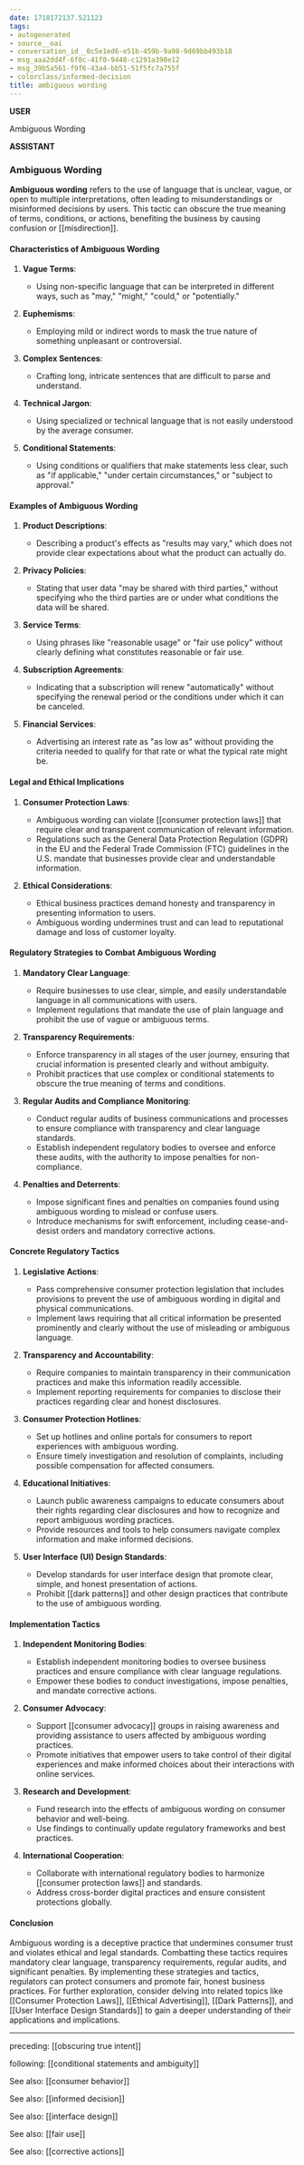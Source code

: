 ```yaml
---
date: 1718172137.521123
tags:
- autogenerated
- source__oai
- conversation_id__0c5e1ed6-e51b-459b-9a98-9d69bb493b18
- msg_aaa2dd4f-6f8c-41f0-9448-c1291a398e12
- msg_39b5a561-f9f6-43a4-bb51-51f5fc7a755f
- colorclass/informed-decision
title: ambiguous wording
---
```


**USER**

Ambiguous Wording


**ASSISTANT**

### Ambiguous Wording

**Ambiguous wording** refers to the use of language that is unclear, vague, or open to multiple interpretations, often leading to misunderstandings or misinformed decisions by users. This tactic can obscure the true meaning of terms, conditions, or actions, benefiting the business by causing confusion or [[misdirection]].

#### Characteristics of Ambiguous Wording

1. **Vague Terms**:
   - Using non-specific language that can be interpreted in different ways, such as "may," "might," "could," or "potentially."
   
2. **Euphemisms**:
   - Employing mild or indirect words to mask the true nature of something unpleasant or controversial.
   
3. **Complex Sentences**:
   - Crafting long, intricate sentences that are difficult to parse and understand.
   
4. **Technical Jargon**:
   - Using specialized or technical language that is not easily understood by the average consumer.
   
5. **Conditional Statements**:
   - Using conditions or qualifiers that make statements less clear, such as "if applicable," "under certain circumstances," or "subject to approval."

#### Examples of Ambiguous Wording

1. **Product Descriptions**:
   - Describing a product's effects as "results may vary," which does not provide clear expectations about what the product can actually do.
   
2. **Privacy Policies**:
   - Stating that user data "may be shared with third parties," without specifying who the third parties are or under what conditions the data will be shared.
   
3. **Service Terms**:
   - Using phrases like "reasonable usage" or "fair use policy" without clearly defining what constitutes reasonable or fair use.
   
4. **Subscription Agreements**:
   - Indicating that a subscription will renew "automatically" without specifying the renewal period or the conditions under which it can be canceled.
   
5. **Financial Services**:
   - Advertising an interest rate as "as low as" without providing the criteria needed to qualify for that rate or what the typical rate might be.

#### Legal and Ethical Implications

1. **Consumer Protection Laws**:
   - Ambiguous wording can violate [[consumer protection laws]] that require clear and transparent communication of relevant information.
   - Regulations such as the General Data Protection Regulation (GDPR) in the EU and the Federal Trade Commission (FTC) guidelines in the U.S. mandate that businesses provide clear and understandable information.

2. **Ethical Considerations**:
   - Ethical business practices demand honesty and transparency in presenting information to users.
   - Ambiguous wording undermines trust and can lead to reputational damage and loss of customer loyalty.

#### Regulatory Strategies to Combat Ambiguous Wording

1. **Mandatory Clear Language**:
   - Require businesses to use clear, simple, and easily understandable language in all communications with users.
   - Implement regulations that mandate the use of plain language and prohibit the use of vague or ambiguous terms.

2. **Transparency Requirements**:
   - Enforce transparency in all stages of the user journey, ensuring that crucial information is presented clearly and without ambiguity.
   - Prohibit practices that use complex or conditional statements to obscure the true meaning of terms and conditions.

3. **Regular Audits and Compliance Monitoring**:
   - Conduct regular audits of business communications and processes to ensure compliance with transparency and clear language standards.
   - Establish independent regulatory bodies to oversee and enforce these audits, with the authority to impose penalties for non-compliance.

4. **Penalties and Deterrents**:
   - Impose significant fines and penalties on companies found using ambiguous wording to mislead or confuse users.
   - Introduce mechanisms for swift enforcement, including cease-and-desist orders and mandatory corrective actions.

#### Concrete Regulatory Tactics

1. **Legislative Actions**:
   - Pass comprehensive consumer protection legislation that includes provisions to prevent the use of ambiguous wording in digital and physical communications.
   - Implement laws requiring that all critical information be presented prominently and clearly without the use of misleading or ambiguous language.

2. **Transparency and Accountability**:
   - Require companies to maintain transparency in their communication practices and make this information readily accessible.
   - Implement reporting requirements for companies to disclose their practices regarding clear and honest disclosures.

3. **Consumer Protection Hotlines**:
   - Set up hotlines and online portals for consumers to report experiences with ambiguous wording.
   - Ensure timely investigation and resolution of complaints, including possible compensation for affected consumers.

4. **Educational Initiatives**:
   - Launch public awareness campaigns to educate consumers about their rights regarding clear disclosures and how to recognize and report ambiguous wording practices.
   - Provide resources and tools to help consumers navigate complex information and make informed decisions.

5. **User Interface (UI) Design Standards**:
   - Develop standards for user interface design that promote clear, simple, and honest presentation of actions.
   - Prohibit [[dark patterns]] and other design practices that contribute to the use of ambiguous wording.

#### Implementation Tactics

1. **Independent Monitoring Bodies**:
   - Establish independent monitoring bodies to oversee business practices and ensure compliance with clear language regulations.
   - Empower these bodies to conduct investigations, impose penalties, and mandate corrective actions.

2. **Consumer Advocacy**:
   - Support [[consumer advocacy]] groups in raising awareness and providing assistance to users affected by ambiguous wording practices.
   - Promote initiatives that empower users to take control of their digital experiences and make informed choices about their interactions with online services.

3. **Research and Development**:
   - Fund research into the effects of ambiguous wording on consumer behavior and well-being.
   - Use findings to continually update regulatory frameworks and best practices.

4. **International Cooperation**:
   - Collaborate with international regulatory bodies to harmonize [[consumer protection laws]] and standards.
   - Address cross-border digital practices and ensure consistent protections globally.

#### Conclusion

Ambiguous wording is a deceptive practice that undermines consumer trust and violates ethical and legal standards. Combatting these tactics requires mandatory clear language, transparency requirements, regular audits, and significant penalties. By implementing these strategies and tactics, regulators can protect consumers and promote fair, honest business practices. For further exploration, consider delving into related topics like [[Consumer Protection Laws]], [[Ethical Advertising]], [[Dark Patterns]], and [[User Interface Design Standards]] to gain a deeper understanding of their applications and implications.


---

preceding: [[obscuring true intent]]  


following: [[conditional statements and ambiguity]]

See also: [[consumer behavior]]


See also: [[informed decision]]


See also: [[interface design]]


See also: [[fair use]]


See also: [[corrective actions]]